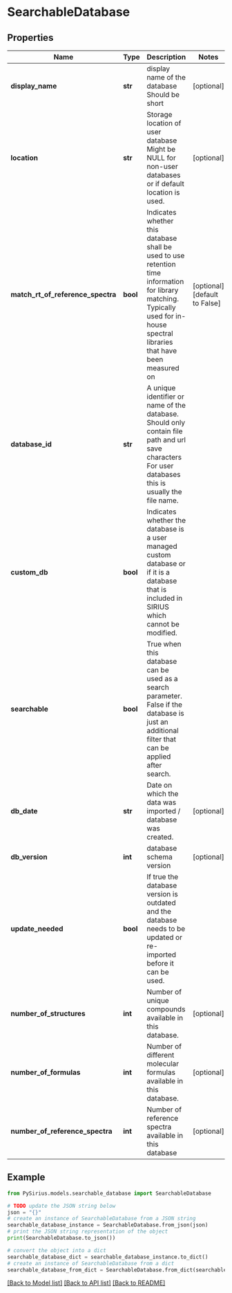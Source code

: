 # SearchableDatabase


## Properties

Name | Type | Description | Notes
------------ | ------------- | ------------- | -------------
**display_name** | **str** | display name of the database  Should be short | [optional] 
**location** | **str** | Storage location of user database  Might be NULL for non-user databases or if default location is used. | [optional] 
**match_rt_of_reference_spectra** | **bool** | Indicates whether this database shall be used to use retention time information for library matching.  Typically used for in-house spectral libraries that have been measured on | [optional] [default to False]
**database_id** | **str** | A unique identifier or name of the database.  Should only contain file path and url save characters  For user databases this is usually the file name. | 
**custom_db** | **bool** | Indicates whether the database is a user managed custom database or if it is a  database that is included in SIRIUS which cannot be modified. | 
**searchable** | **bool** | True when this database can be used as a search parameter.  False if the database is just an additional filter that can be applied after search. | 
**db_date** | **str** | Date on which the data was imported / database was created. | [optional] 
**db_version** | **int** | database schema version | [optional] 
**update_needed** | **bool** | If true the database version is outdated and the database needs to be updated or re-imported before it can be used. | 
**number_of_structures** | **int** | Number of unique compounds available in this database. | [optional] 
**number_of_formulas** | **int** | Number of different molecular formulas available in this database. | [optional] 
**number_of_reference_spectra** | **int** | Number of reference spectra available in this database | [optional] 

## Example

```python
from PySirius.models.searchable_database import SearchableDatabase

# TODO update the JSON string below
json = "{}"
# create an instance of SearchableDatabase from a JSON string
searchable_database_instance = SearchableDatabase.from_json(json)
# print the JSON string representation of the object
print(SearchableDatabase.to_json())

# convert the object into a dict
searchable_database_dict = searchable_database_instance.to_dict()
# create an instance of SearchableDatabase from a dict
searchable_database_from_dict = SearchableDatabase.from_dict(searchable_database_dict)
```
[[Back to Model list]](../README.md#documentation-for-models) [[Back to API list]](../README.md#documentation-for-api-endpoints) [[Back to README]](../README.md)


